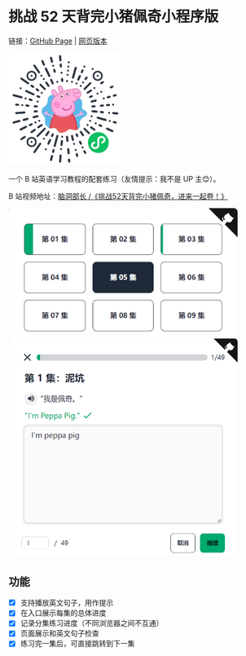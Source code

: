 # 挑战 52 天背完小猪佩奇小程序版

链接：[GitHub Page](https://justorez.github.io/peppa/) | [网页版本](https://github.com/justorez/peppa)

<p align="left">
 <img src="./resource/qrcode.jpg" width="220"/>
</p>

一个 B 站英语学习教程的配套练习（友情提示：我不是 UP 主😊）。

B 站视频地址：[脑洞部长 /《挑战52天背完小猪佩奇，进来一起卷！》](https://space.bilibili.com/33291981/channel/collectiondetail?sid=525129&ctype=0)

<p align="left">
 <img src="./resource/1.png" width="450"/>
 <img src="./resource/2.png" width="450"/>
</p>

## 功能

- [x] 支持播放英文句子，用作提示
- [x] 在入口展示每集的总体进度
- [x] 记录分集练习进度（不同浏览器之间不互通）
- [x] 页面展示和英文句子检查
- [x] 练习完一集后，可直接跳转到下一集
